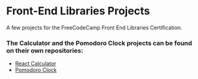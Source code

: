 # Front-End Libraries Projects
A few projects for the FreeCodeCamp Front End Libraries Certification.

### The Calculator and the Pomodoro Clock projects can be found on their own repositories:
* [React Calculator](https://github.com/danielgarm/React-Calculator "React Calculator")
* [Pomodoro Clock](https://github.com/danielgarm/React-Workout-Stopwatch "Pomodoro Clock")